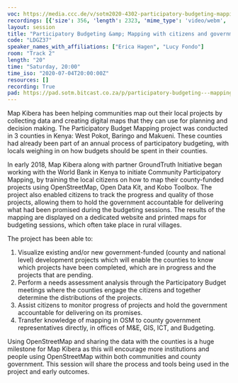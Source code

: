 ```yaml
---
voc: https://media.ccc.de/v/sotm2020-4302-participatory-budgeting-mapping-with-citizens-and-government
recordings: [{'size': 356, 'length': 2323, 'mime_type': 'video/webm', 'language': 'eng', 'filename': 'sotm2020-4302-eng-Participatory_Budgeting_Mapping_with_citizens_and_government_webm-hd.webm', 'state': 'new', 'folder': 'webm-hd', 'high_quality': True, 'width': 1920, 'height': 1080, 'updated_at': '2020-07-13T01:06:56.008+02:00', 'recording_url': 'https://cdn.media.ccc.de/events/sotm/2020/webm-hd/sotm2020-4302-eng-Participatory_Budgeting_Mapping_with_citizens_and_government_webm-hd.webm', 'url': 'https://media.ccc.de/public/recordings/47414', 'event_url': 'https://media.ccc.de/public/events/cfb86aef-9e71-5bad-b74e-faa8e7d0a776', 'conference_url': 'https://media.ccc.de/public/conferences/sotm2020'}, {'size': 35, 'length': 2323, 'mime_type': 'audio/mpeg', 'language': 'eng', 'filename': 'sotm2020-4302-eng-Participatory_Budgeting_Mapping_with_citizens_and_government_mp3.mp3', 'state': 'new', 'folder': 'mp3', 'high_quality': False, 'width': 0, 'height': 0, 'updated_at': '2020-07-13T00:36:05.892+02:00', 'recording_url': 'https://cdn.media.ccc.de/events/sotm/2020/mp3/sotm2020-4302-eng-Participatory_Budgeting_Mapping_with_citizens_and_government_mp3.mp3', 'url': 'https://media.ccc.de/public/recordings/47412', 'event_url': 'https://media.ccc.de/public/events/cfb86aef-9e71-5bad-b74e-faa8e7d0a776', 'conference_url': 'https://media.ccc.de/public/conferences/sotm2020'}, {'size': 94, 'length': 2323, 'mime_type': 'video/mp4', 'language': 'eng', 'filename': 'sotm2020-4302-eng-Participatory_Budgeting_Mapping_with_citizens_and_government_sd.mp4', 'state': 'new', 'folder': 'h264-sd', 'high_quality': False, 'width': 720, 'height': 576, 'updated_at': '2020-07-13T00:34:26.808+02:00', 'recording_url': 'https://cdn.media.ccc.de/events/sotm/2020/h264-sd/sotm2020-4302-eng-Participatory_Budgeting_Mapping_with_citizens_and_government_sd.mp4', 'url': 'https://media.ccc.de/public/recordings/47411', 'event_url': 'https://media.ccc.de/public/events/cfb86aef-9e71-5bad-b74e-faa8e7d0a776', 'conference_url': 'https://media.ccc.de/public/conferences/sotm2020'}, {'size': 131, 'length': 2323, 'mime_type': 'video/webm', 'language': 'eng', 'filename': 'sotm2020-4302-eng-Participatory_Budgeting_Mapping_with_citizens_and_government_webm-sd.webm', 'state': 'new', 'folder': 'webm-sd', 'high_quality': False, 'width': 720, 'height': 576, 'updated_at': '2020-07-13T00:28:59.328+02:00', 'recording_url': 'https://cdn.media.ccc.de/events/sotm/2020/webm-sd/sotm2020-4302-eng-Participatory_Budgeting_Mapping_with_citizens_and_government_webm-sd.webm', 'url': 'https://media.ccc.de/public/recordings/47409', 'event_url': 'https://media.ccc.de/public/events/cfb86aef-9e71-5bad-b74e-faa8e7d0a776', 'conference_url': 'https://media.ccc.de/public/conferences/sotm2020'}, {'size': 288, 'length': 2323, 'mime_type': 'video/mp4', 'language': 'eng', 'filename': 'sotm2020-4302-eng-Participatory_Budgeting_Mapping_with_citizens_and_government_hd.mp4', 'state': 'new', 'folder': 'h264-hd', 'high_quality': True, 'width': 1920, 'height': 1080, 'updated_at': '2020-07-13T00:03:36.762+02:00', 'recording_url': 'https://cdn.media.ccc.de/events/sotm/2020/h264-hd/sotm2020-4302-eng-Participatory_Budgeting_Mapping_with_citizens_and_government_hd.mp4', 'url': 'https://media.ccc.de/public/recordings/47401', 'event_url': 'https://media.ccc.de/public/events/cfb86aef-9e71-5bad-b74e-faa8e7d0a776', 'conference_url': 'https://media.ccc.de/public/conferences/sotm2020'}]
layout: session
title: "Participatory Budgeting &amp; Mapping with citizens and government"
code: "LDGZ37"
speaker_names_with_affiliations: ["Erica Hagen", "Lucy Fondo"]
room: "Track 2"
length: "20"
time: "Saturday, 20:00"
time_iso: "2020-07-04T20:00:00Z"
resources: []
recording: True
pad: https://pad.sotm.bitcast.co.za/p/participatory-budgeting---mapping-with-citizens-an
---
```

Map Kibera has been helping communities map out their local projects by collecting data and creating digital maps that they can use for planning and decision making. The Participatory Budget Mapping project was conducted in 3 counties in Kenya: West Pokot, Baringo and Makueni. These counties had already been part of an annual process of participatory budgeting, with locals weighing in on how budgets should be spent in their counties. 

In early 2018, Map Kibera along with partner GroundTruth Initiative began working with the World Bank in Kenya to initiate Community Participatory Mapping, by training the local citizens on how to map their county-funded projects using OpenStreetMap, Open Data Kit, and Kobo Toolbox. The project also enabled citizens to track the progress and quality of those projects, allowing them to hold the government accountable for delivering what had been promised during the budgeting sessions. The results of the mapping are displayed on a dedicated website and printed maps for budgeting sessions, which often take place in rural villages.

The project has been able to:
1. Visualize existing and/or new government-funded (county and national level) development projects which will enable the counties to know which projects have been completed, which are in progress and the projects that are pending. 
2. Perform a needs assessment analysis through the Participatory Budget meetings where the counties engage the citizens and together determine the distributions of the projects.
3. Assist citizens to monitor progress of projects and hold the government accountable for delivering on its promises.
4. Transfer knowledge of mapping in OSM to county government representatives directly, in offices of M&amp;E, GIS, ICT, and Budgeting.

Using OpenStreetMap and sharing the data with the counties is a huge milestone for Map Kibera as this will encourage more institutions and people using OpenStreetMap within both communities and county government. This session will share the process and tools being used in the project and early outcomes.
